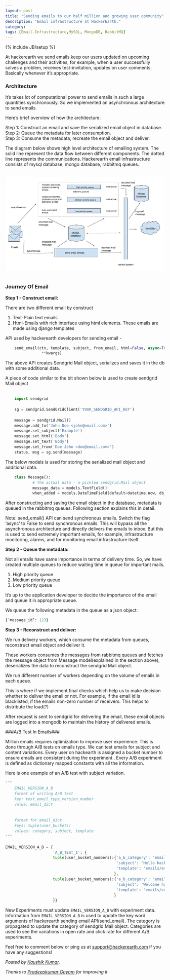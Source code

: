 ```yaml
---
layout: post
title: "Sending emails to our half million and growing user community"
description: "Email infrastructure at HackerEarth."
category:
tags: [Email-Infrastructure,MySQL, MongoDB, RabbitMQ]
---
```

{% include JB/setup %}

At hackerearth we send emails keep our users updated on upcoming challenges and
their activities, for example, when a user successfully solves a problem,
receives test-invitation, updates on user comments. Basically whenever
it’s appropriate.

### Architecture ###
It’s takes lot of computational power to send emails in such a large quantities
synchronously. So we implemented an asynchronous architecture to send emails.

Here’s brief overview of how the architecture:

Step 1: Construct an email and save the serialized email object in database.<br/>
Step 2: Queue the metadata for later consumption.<br/>
Step 3: Consume the metadata, recreate the email object and deliver.


The diagram below shows high level architecture of emailing system. The solid
line represent the data flow between different components. The dotted line
represents the communications.
Hackerearth email infrastructure consists of mysql database, mongo database,
rabbitmq queues.


<br />
<img src="/images/Hackerearth-Blog-Email.jpg"/>
<br /><br />


### Journey Of Email ###

**Step 1 - Construct email:**

There are two different email by construct

1. Text-Plain text emails
2. Html-Emails with rich interface using html elements. These emails are made
using django templates

API used by hackerearth developers for sending email -

```python
    send_email(ctx, template, subject, from_email, html=False, async=True,
                **kwargs)
```
The above API creates Sendgrid Mail object, serializes and saves it in the
db with some additional data.

A piece of code similar to the bit shown below is used to create sendgrid
Mail object

```python

    import sendgrid

    sg = sendgrid.SendGridClient('YOUR_SENDGRID_API_KEY')

    message = sendgrid.Mail()
    message.add_to('John Doe <john@email.com>')
    message.set_subject('Example')
    message.set_html('Body')
    message.set_text('Body')
    message.set_from('Doe John <doe@email.com>')
    status, msg = sg.send(message)
```


The below models is used for storing the serialized mail object and
additional data.

```python
    class Message():
            # The actual data - a pickled sendgrid.Mail object
            message_data = models.TextField()
            when_added = models.DateTimeField(default=datetime.now, db_index=True)
```


After constructing and saving the email object in the database, metadata is
queued in the rabbitmq queues. Following section explains this in detail.

Note: send_email() API can send synchronous emails. Switch the flag ‘async’
to False to send synchronous emails. This will bypass all the asynchronous
architecture and directly delivers the emails to inbox. But this is used to
send extremely important emails, for example, infrastructure monitoring,
alarms, and for monitoring email infrastructure itself.

**Step 2 - Queue the metadata:**

Not all emails have same importance in terms of delivery time. So, we have
created multiple queues to reduce waiting time in queue for important
mails.

1. High priority queue
2. Medium priority queue
3. Low priority queue

It’s up to the application developer to decide the importance of the email
and queue it in appropriate queue.

We queue the following metadata in the queue as a json object:
```python
{‘message_id’: 123}
```

**Step 3 - Reconstruct and deliver:**

We run delivery workers, which consume the metadata from queues,
reconstruct email object and deliver it.

These workers consumes the messages from rabbitmq queues and fetches the
message object from Message model(explained in the section above),
deserializes the data to reconstruct the sendgrid Mail object.

We run different number of workers depending on the volume of emails in
each queue. 

This is where if we implement final checks which help us to make decision
whether to deliver the email or not. For example, if the email id is
blacklisted, if the emails non-zero number of receivers. This helps to
distribute the load(?)

After request is sent to sendgrid for delivering the email, these email
objects are logged into a mongodb to maintain the history of delivered
emails.

###A/B Test In Emails###

Million emails requires optimization to improve user experience. This is done
through A/B tests on emails type. We can test emails for subject and content
variations. Every user on hackearth is assigned a bucket number to ensure
emails are consistent during the experiment .
Every A/B experiment is defined as dictionary mapped constants with all the
information.

Here is one example of an A/B test with subject variation.

```python
"""
    EMAIL_VERSION_A_B
    format of writing A/B test
    key: test_email_type_version_number
    value: email_dict


    format for email_dict
    keys: tuple(user_buckets)
    values: category, subject, template
"""

EMAIL_VERSION_A_B = {
                     'A_B_TEST_1': {
                     tuple(user_bucket_numbers):{'a_b_category': 'email_category_v1',
                                                 'subject': 'Hello hackerearth',
                                                 'template': 'emails/email.html'
                                                },
                     tuple(user_bucket_numbers):{'a_b_category': 'email_category_v2',
                                                 'subject': 'Welcome hackerearth',
                                                 'template': 'emails/email.html'
                                                }
                     }}
```


New Experiments must update ```EMAIL_VERSION_A_B``` with experiment data.
Information from ```EMAIL_VERSION_A_B``` is used to update the
key word arguments of hackerearth sending email API(send_email).
The category is propagated to update the category of sendgrid Mail object.
Categories are used to see the variations in open rate and click rate for different A/B
experiments.



Feel free to comment below or ping us at [support@hackerearth.com](mailto:support@hackerearth.com) if you have any suggestions!

*Posted by [Kaushik Kumar](https://www.hackerearth.com/@kkaushik24).*

*Thanks to [Pradeepkumar Gayam](http://hck.re/in3xes/) for improving it*
